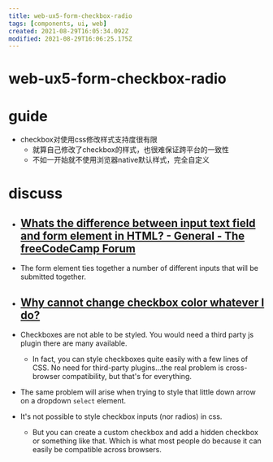 ```yaml
---
title: web-ux5-form-checkbox-radio
tags: [components, ui, web]
created: 2021-08-29T16:05:34.092Z
modified: 2021-08-29T16:06:25.175Z
---
```


# web-ux5-form-checkbox-radio

# guide

- checkbox对使用css修改样式支持度很有限
  - 就算自己修改了checkbox的样式，也很难保证跨平台的一致性
  - 不如一开始就不使用浏览器native默认样式，完全自定义
# discuss

- ## [Whats the difference between input text field and form element in HTML? - General - The freeCodeCamp Forum](https://forum.freecodecamp.org/t/whats-the-difference-between-input-text-field-and-form-element-in-html/164854/2)
- The form element ties together a number of different inputs that will be submitted together.

- ## [Why cannot change checkbox color whatever I do?](https://stackoverflow.com/questions/24322599)
- Checkboxes are not able to be styled. You would need a third party js plugin there are many available.
  - In fact, you can style checkboxes quite easily with a few lines of CSS. No need for third-party plugins...the real problem is cross-browser compatibility, but that's for everything.
- The same problem will arise when trying to style that little down arrow on a dropdown `select` element.
- It's not possible to style checkbox inputs (nor radios) in css.
  - But you can create a custom checkbox and add a hidden checkbox or something like that. Which is what most people do because it can easily be compatible across browsers.

